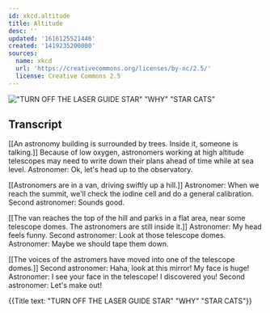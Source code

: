 ```yaml
---
id: xkcd.altitude
title: Altitude
desc: ''
updated: '1616125521446'
created: '1419235200000'
sources:
  name: xkcd
  url: 'https://creativecommons.org/licenses/by-nc/2.5/'
  license: Creative Commons 2.5
---
```

!["TURN OFF THE LASER GUIDE STAR" "WHY" "STAR CATS"](https://imgs.xkcd.com/comics/altitude.png)

## Transcript
[[An astronomy building is surrounded by trees.  Inside it, someone is talking.]]
Because of low oxygen, astronomers working at high altitude telescopes may need to write down their plans ahead of time while at sea level.
Astronomer: Ok, let's head up to the observatory.

[[Astronomers are in a van, driving swiftly up a hill.]]
Astronomer: When we reach the summit, we'll check the iodine cell and do a general calibration.
Second astronomer: Sounds good.

[[The van reaches the top of the hill and parks in a flat area, near some telescope domes.  The astronomers are still inside it.]]
Astronomer: My head feels funny.
Second astronomer: Look at those telescope domes.
Astronomer: Maybe we should tape them down.

[[The voices of the astromers have moved into one of the telescope domes.]]
Second astronomer: Haha, look at this mirror!  My face is huge!
Astronomer: I see your face in the telescope! I discovered you!
Second astronomer: Let's make out!

{{Title text: "TURN OFF THE LASER GUIDE STAR" "WHY" "STAR CATS"}}
